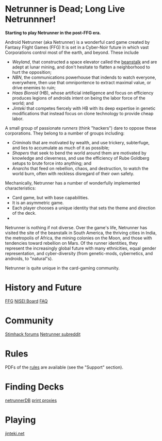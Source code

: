 # Netrunner is Dead; Long Live Netrunnner!
**Starting to play Netrunner in the post-FFG era.**

Android Netrunner (aka Netrunner) is a wonderful card game created by Fantasy Flight Games (FFG) 
It is set in a Cyber-Noir future in which vast Corporations control most of the earth, and beyond.
These include 
- *Weyland*, that constructed a space elevator called the [beanstalk]() and are adept at lunar mining, and don't hesitate to flatten a neighborhood to hurt the opposition; 
- *NBN*, the communications powerhouse that indends to watch everyone, everywhere, then use that omnipontence to extract maximal value, or drive enemies to ruin;
- *Haas Bioroid* (HB), whose artificial intelligence and focus on efficiency produces legions of androids intent on being the labor force of the world; and
- *Jinteki* that competes fiercely with HB with its deep expertise in genetic modifications that instead focus on clone technology to provide cheap labor.

A small group of passionate *runners* (think "hackers") dare to oppose these corporations.
They belong to a number of groups including:
- *Criminals* that are motivated by wealth, and use trickery, subterfuge, and lies to accumulate as much of it as possible; 
- *Shapers* that seek to bend the world around them are motivated by knowledge and cleverness, and use the efficiency of Rube Goldberg setups to brute force into anything; and
- *Anarchs* that feed on rebellion, chaos, and destruction, to watch the world burn, often with reckless disregard of their own safety.

Mechanically, Netrunner has a number of wonderfully implemented characteristics: 

- Card game, but with base capabilities.
- It is an asymmetric game.
- Each player chooses a unique identity that sets the theme and direction of the deck.
- 

Netrunner is nothing if not diverse.
Over the game's life, Netrunner has visited the site of the beanstalk in South America, the thriving cities in India, the metropolis of Africa, the mining colonies on the Moon, and those with tendencies toward rebellion on Mars.
Of the runner identities, they represent the increasingly global future with many ethnicities, equal gender representation, and cyber-diversity (from genetic-mods, cybernetics, and androids, to "natural"s).

Netrunner is quite unique in the card-gaming community.

# History and Future

[FFG](https://www.fantasyflightgames.com/en/news/2018/6/8/jacking-out/)
[NISEI Board](https://stimhack.com/introducing-nisei-a-fan-organization-dedicated-to-continuing-netrunner/)
[FAQ](https://docs.google.com/document/d/19cmyorS5id67CIhRd28e7q-dHHvvKjShNRtGDQYg8AM/edit)

# Community

[Stimhack forums](https://forum.stimhack.com/)
[Netrunner subreddit](http://netrunner.reddit.com/)

# Rules

PDFs of the [rules](https://www.fantasyflightgames.com/en/products/android-netrunner-the-card-game/) are available (see the "Support" section).

# Finding Decks

[netrunnerDB](http://www.netrunnerdb.com/)
[print proxies](https://gparmer.github.io/anrproxy/?id=49800)

# Playing

[jinteki.net](https://www.jinteki.net/)
